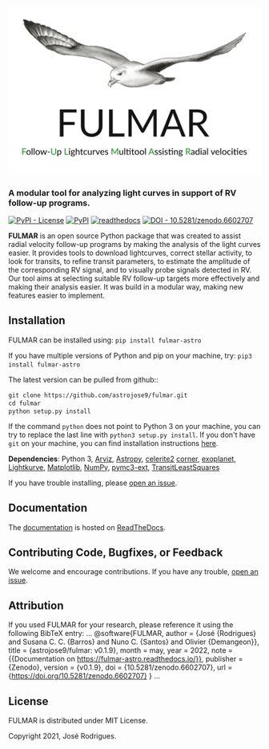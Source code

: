 ![Logo](https://raw.githubusercontent.com/astrojose9/fulmar/main/docs/source/_images/FULMAR_logo_title.png)
### A modular tool for analyzing light curves in support of RV follow-up programs.
[![PyPI - License](https://img.shields.io/pypi/l/fulmar-astro?color=brightgreen)](https://github.com/astrojose9/fulmar/blob/main/LICENSE) [![PyPI](https://img.shields.io/pypi/v/fulmar-astro?color=brightgreen)](https://pypi.org/project/fulmar-astro/) [![readthedocs](https://img.shields.io/badge/read%20the-docs-brightgreen)](https://fulmar-astro.readthedocs.io/en/latest/) [![DOI - 10.5281/zenodo.6602707 ](https://img.shields.io/badge/DOI-10.5281%2Fzenodo.6602707_-01b02a)](https://zenodo.org/badge/latestdoi/430398885)

**FULMAR** is an open source Python package that was created to assist radial velocity follow-up programs by making the analysis of the light curves easier.
It provides tools to download lightcurves, correct stellar activity, to look for transits, to refine transit parameters, to estimate the amplitude of the corresponding RV signal, and to visually probe signals detected in RV.
Our tool aims at selecting suitable RV follow-up targets more effectively and making their analysis easier. It was build in a modular way, making new features easier to implement.



## Installation

FULMAR can be installed using: `pip install fulmar-astro`

If you have multiple versions of Python and pip on your machine, try: `pip3 install fulmar-astro`

The latest version can be pulled from github::
```
git clone https://github.com/astrojose9/fulmar.git
cd fulmar
python setup.py install
```

If the command `python` does not point to Python 3 on your machine, you can try to replace the last line with `python3 setup.py install`. If you don't have `git` on your machine, you can find installation instructions [here](https://git-scm.com/book/en/v2/Getting-Started-Installing-Git).



**Dependencies**:
Python 3,
[Arviz](https://arviz-devs.github.io/arviz/),
[Astropy](https://www.astropy.org/),
[celerite2](https://celerite2.readthedocs.io/en/latest/)
[corner](https://github.com/dfm/corner.py),
[exoplanet](https://docs.exoplanet.codes/en/latest/),
[Lightkurve](https://docs.lightkurve.org/),
[Matplotlib](https://matplotlib.org/),
[NumPy](https://www.numpy.org/),
[pymc3-ext](https://github.com/exoplanet-dev/pymc3-ext),
[TransitLeastSquares](https://github.com/hippke/tls)


If you have trouble installing, please [open an issue](https://github.com/astrojose9/fulmar/issues).


## Documentation
The [documentation](https://fulmar-astro.readthedocs.io/en/latest/) is hosted on [ReadTheDocs](https://readthedocs.org).



## Contributing Code, Bugfixes, or Feedback
We welcome and encourage contributions. If you have any trouble, [open an issue](https://github.com/astrojose9/fulmar/issues).


## Attribution
If you used FULMAR for your research, please reference it using the following BibTeX entry:
...
@software{FULMAR,
    author = {José {Rodrigues} and Susana C. C. {Barros} and Nuno C. {Santos} and Olivier {Demangeon}},
    title = {astrojose9/fulmar: v0.1.9},
    month = may,
    year = 2022,
    note = {{Documentation on https://fulmar-astro.readthedocs.io/}},
    publisher = {Zenodo},
    version = {v0.1.9},
    doi = {10.5281/zenodo.6602707},
    url = {https://doi.org/10.5281/zenodo.6602707}
}
...

## License
FULMAR is distributed under MIT License.



Copyright 2021, José Rodrigues.
